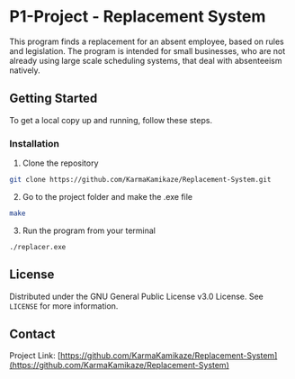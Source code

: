 # P1-Project - Replacement System
This program finds a replacement for an absent employee, based on rules and legislation. 
The program is intended for small businesses, who are not already using large scale scheduling systems, that deal with absenteeism natively.

<!-- GETTING STARTED -->
## Getting Started

To get a local copy up and running, follow these steps.

### Installation

1. Clone the repository
```sh
git clone https://github.com/KarmaKamikaze/Replacement-System.git
```
2. Go to the project folder and make the .exe file
```sh
make
``` 
3. Run the program from your terminal
```
./replacer.exe
```

<!-- LICENSE -->
## License

Distributed under the GNU General Public License v3.0 License. See `LICENSE` for more information.



<!-- CONTACT -->
## Contact

Project Link: [https://github.com/KarmaKamikaze/Replacement-System](https://github.com/KarmaKamikaze/Replacement-System)
